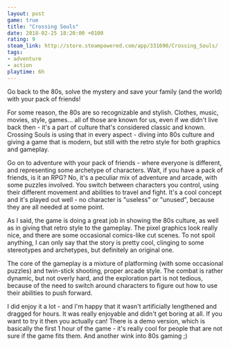 ```yaml
---
layout: post
game: true
title: "Crossing Souls"
date: 2018-02-25 18:20:00 +0100
rating: 9
steam_link: http://store.steampowered.com/app/331690/Crossing_Souls/
tags:
- adventure
- action
playtime: 6h
---
```


Go back to the 80s, solve the mystery and save your family (and the world) with your pack of friends!

For some reason, the 80s are so recognizable and stylish. Clothes, music, movies, style, games... all of those are known for us, even if we didn't live back then - it's a part of culture that's considered classic and known. Crossing Souls is using that in every aspect - diving into 80s culture and giving a game that is modern, but still with the retro style for both graphics and gameplay.

Go on to adventure with your pack of friends - where everyone is different, and representing some archetype of characters. Wait, if you have a pack of friends, is it an RPG? No, it's a peculiar mix of adventure and arcade, with some puzzles involved. You switch between characters you control, using their different movement and abilities to travel and fight. It's a cool concept and it's played out well - no character is "useless" or "unused", because they are all needed at some point.

As I said, the game is doing a great job in showing the 80s culture, as well as in giving that retro style to the gameplay. The pixel graphics look really nice, and there are some occasional comics-like cut scenes. To not spoil anything, I can only say that the story is pretty cool, clinging to some stereotypes and archetypes, but definitely an original one.

The core of the gameplay is a mixture of platforming (with some occasional puzzles) and twin-stick shooting, proper arcade style. The combat is rather dynamic, but not overly hard, and the exploration part is not tedious, because of the need to switch around characters to figure out how to use their abilities to push forward.

I did enjoy it a lot - and I'm happy that it wasn't artificially lengthened and dragged for hours. It was really enjoyable and didn't get boring at all. If you want to try it then you actually can! There is a demo version, which is basically the first 1 hour of the game - it's really cool for people that are not sure if the game fits them. And another wink into 80s gaming ;)
